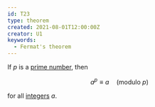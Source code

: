 ```yaml
---
id: T23
type: theorem
created: 2021-08-01T12:00:00Z
creator: U1
keywords:
  - Fermat's theorem
---
```

If $p$ is a [prime number](#prime-number), then

$$
a^p \equiv a \quad \text{(modulo $p$)}
$$

for all [integers](#integer) $a$.

[](#notation-congruence-modulo)
